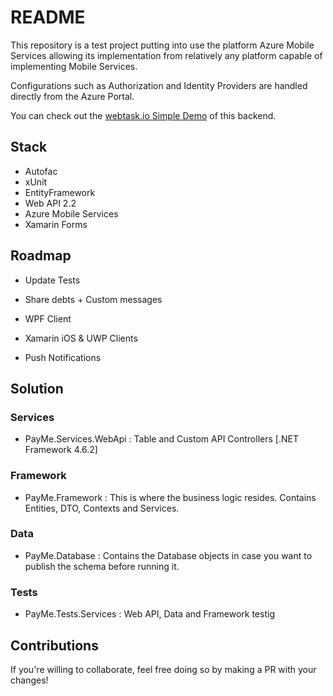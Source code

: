 # README


This repository is a test project putting into use the platform Azure Mobile Services allowing its implementation from relatively any platform capable of implementing Mobile Services.

Configurations such as Authorization and Identity Providers are handled directly from the Azure Portal.

You can check out the [webtask.io Simple Demo](https://jcorderodr.github.io/demo/payme-wt.html) of this backend.


## Stack

- Autofac
- xUnit
- EntityFramework
- Web API 2.2
- Azure Mobile Services
- Xamarin Forms

## Roadmap

- Update Tests

- Share debts + Custom messages

- WPF Client

- Xamarin iOS & UWP Clients

- Push Notifications

## Solution

### Services

- PayMe.Services.WebApi : Table and Custom API Controllers [.NET Framework 4.6.2]


### Framework

- PayMe.Framework : This is where the business logic resides. Contains Entities, DTO, Contexts and Services. 


### Data

- PayMe.Database : Contains the Database objects in case you want to publish the schema before running it.


### Tests

- PayMe.Tests.Services : Web API, Data and Framework testig


## Contributions

If you're willing to collaborate, feel free doing so by making a PR with your changes!
